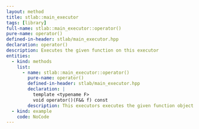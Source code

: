 ```yaml
---
layout: method
title: stlab::main_executor
tags: [library]
full-name: stlab::main_executor::operator()
pure-name: operator()
defined-in-header: stlab/main_executor.hpp 
declaration: operator()
description: Executes the given function on this executor
entities:
  - kind: methods
    list:
      - name: stlab::main_executor::operator()
        pure-name: operator()
        defined-in-header: stlab/main_executor.hpp 
        declaration: |
          template <typename F> 
          void operator()(F&& f) const
        description: This executors executes the given function object on the applications main loop.
  - kind: example
    code: NoCode
---
```

